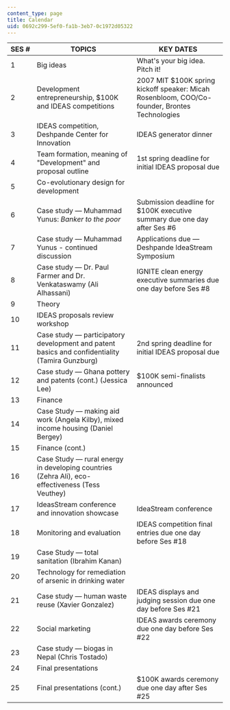 ```yaml
---
content_type: page
title: Calendar
uid: 0692c299-5ef0-fa1b-3eb7-0c1972d05322
---
```


| SES # | TOPICS | KEY DATES |
| --- | --- | --- |
| 1 | Big ideas | What's your big idea. Pitch it! |
| 2 | Development entrepreneurship, $100K and IDEAS competitions | 2007 MIT $100K spring kickoff speaker: Micah Rosenbloom, COO/Co-founder, Brontes Technologies |
| 3 | IDEAS competition, Deshpande Center for Innovation | IDEAS generator dinner |
| 4 | Team formation, meaning of "Development" and proposal outline | 1st spring deadline for initial IDEAS proposal due |
| 5 | Co-evolutionary design for development | &nbsp; |
| 6 | Case study — Muhammad Yunus: _Banker to the poor_ | Submission deadline for $100K executive summary due one day after Ses #6 |
| 7 | Case study — Muhammad Yunus - continued discussion | Applications due — Deshpande IdeaStream Symposium |
| 8 | Case study — Dr. Paul Farmer and Dr. Venkataswamy (Ali Alhassani) | IGNITE clean energy executive summaries due one day before Ses #8 |
| 9 | Theory | &nbsp; |
| 10 | IDEAS proposals review workshop | &nbsp; |
| 11 | Case study — participatory development and patent basics and confidentiality (Tamira Gunzburg) | 2nd spring deadline for initial IDEAS proposal due |
| 12 | Case study — Ghana pottery and patents (cont.) (Jessica Lee) | $100K semi-finalists announced |
| 13 | Finance | &nbsp; |
| 14 | Case Study — making aid work (Angela Kilby), mixed income housing (Daniel Bergey) | &nbsp; |
| 15 | Finance (cont.) | &nbsp; |
| 16 | Case Study — rural energy in developing countries (Zehra Ali), eco-effectiveness (Tess Veuthey) | &nbsp; |
| 17 | IdeasStream conference and innovation showcase | IdeaStream conference |
| 18 | Monitoring and evaluation | IDEAS competition final entries due one day before Ses #18 |
| 19 | Case Study — total sanitation (Ibrahim Kanan) | &nbsp; |
| 20 | Technology for remediation of arsenic in drinking water | &nbsp; |
| 21 | Case study — human waste reuse (Xavier Gonzalez) | IDEAS displays and judging session due one day before Ses #21 |
| 22 | Social marketing | IDEAS awards ceremony due one day before Ses #22 |
| 23 | Case study — biogas in Nepal (Chris Tostado) | &nbsp; |
| 24 | Final presentations | &nbsp; |
| 25 | Final presentations (cont.) | $100K awards ceremony due one day after Ses #25